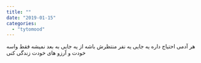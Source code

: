 ```yaml
---
title: ""
date: "2019-01-15"
categories: 
  - "tytomood"
---
```


هر آدمی احتیاج داره یه جایی یه نفر منتظرش باشه از یه جایی به بعد نمیشه فقط واسه خودت و آرزو های خودت زندگی کنی
